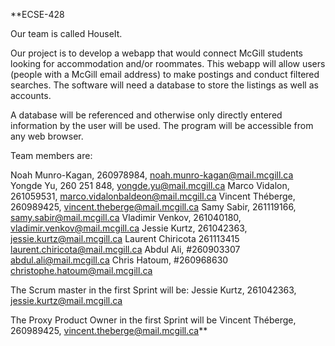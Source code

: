 **ECSE-428

Our team is called HouseIt.

Our project is to develop a webapp that would connect McGill students looking for accommodation and/or roommates. This webapp will allow users (people with a McGill email address) to make postings and conduct filtered searches. The software will need a database to store the listings as well as accounts.

A database will be referenced and otherwise only directly entered information by the user will be used. The program will be accessible from any web browser.

Team members are:

Noah Munro-Kagan, 260978984, noah.munro-kagan@mail.mcgill.ca
Yongde Yu, 260 251 848, yongde.yu@mail.mcgill.ca
Marco Vidalon, 261059531, marco.vidalonbaldeon@mail.mcgill.ca
Vincent Théberge, 260989425, vincent.theberge@mail.mcgill.ca
Samy Sabir, 261119166, samy.sabir@mail.mcgill.ca
Vladimir Venkov, 261040180, vladimir.venkov@mail.mcgill.ca
Jessie Kurtz, 261042363, jessie.kurtz@mail.mcgill.ca
Laurent Chiricota 261113415 laurent.chiricota@mail.mcgill.ca
Abdul Ali, #260903307 abdul.ali@mail.mcgill.ca
Chris Hatoum, #260968630 christophe.hatoum@mail.mcgill.ca

The Scrum master in the first Sprint will be:
Jessie Kurtz, 261042363, jessie.kurtz@mail.mcgill.ca

The Proxy Product Owner in the first Sprint will be
Vincent Théberge, 260989425, vincent.theberge@mail.mcgill.ca**